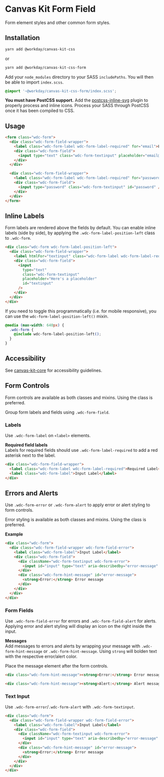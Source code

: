 # Canvas Kit Form Field

Form element styles and other common form styles.

## Installation

```sh
yarn add @workday/canvas-kit-css
```

or

```sh
yarn add @workday/canvas-kit-css-form
```

Add your `node_modules` directory to your SASS `includePaths`. You will then be able to import
`index.scss`.

```scss
@import '~@workday/canvas-kit-css-form/index.scss';
```

**You must have PostCSS support.** Add the
[postcss-inline-svg](https://github.com/TrySound/postcss-inline-svg) plugin to properly process and
inline icons. Process your SASS through PostCSS once it has been compiled to CSS.

## Usage

```html
<form class="wdc-form">
  <div class="wdc-form-field-wrapper">
    <label class="wdc-form-label wdc-form-label-required" for="email">Email</label>
    <div class="wdc-form-field">
      <input type="text" class="wdc-form-textinput" placeholder="email@address.com" id="email" />
    </div>
  </div>

  <div class="wdc-form-field-wrapper">
    <label class="wdc-form-label wdc-form-label-required" for="password">Password</label>
    <div class="wdc-form-field">
      <input type="password" class="wdc-form-textinput" id="password" />
    </div>
  </div>
</form>
```

## Inline Labels

Form labels are rendered above the fields by default. You can enable inline labels (side by side),
by applying the `.wdc-form-label-position-left` class to `.wdc-form`.

```html
<div class="wdc-form wdc-form-label-position-left">
  <div class="wdc-form-field-wrapper">
    <label htmlFor="textinput" class="wdc-form-label wdc-form-label-required">Input Label</label>
    <div class="wdc-form-field">
      <input
        type="text"
        class="wdc-form-textinput"
        placeholder="Here's a placeholder"
        id="textinput"
      />
    </div>
  </div>
</div>
```

If you need to toggle this programmatically (i.e. for mobile responsive), you can use the
`wdc-form-label-position-left()` mixin.

```css
@media (max-width: 640px) {
  .wdc-form {
    @include wdc-form-label-position-left();
  }
}
```

## Accessibility

See [canvas-kit-core](../../core/css#accessibility) for accessibility guidelines.

## Form Controls

Form controls are available as both classes and mixins. Using the class is preferred.

Group form labels and fields using `.wdc-form-field`.

### Labels

Use `.wdc-form-label` on `<label>` elements.

**Required field labels**  
Labels for required fields should use `.wdc-form-label-required` to add a red asterisk next to the
label.

```html
<div class="wdc-form-field-wrapper">
  <label class="wdc-form-label wdc-form-label-required">Required Label</label>
  <label class="wdc-form-label">Input Label</label>
</div>
```

## Errors and Alerts

Use `.wdc-form-error` or `.wdc-form-alert` to apply error or alert styling to form controls.

Error styling is available as both classes and mixins. Using the class is preferred.

**Example**

```html
<div class="wdc-form">
  <div class="wdc-form-field-wrapper wdc-form-field-error">
    <label class="wdc-form-label">Input Label</label>
    <div class="wdc-form-field">
      <div className="wdc-form-textinput wdc-form-error">
        <input id="input" type="text" aria-describedby="error-message" aria-invalid="true" />
      </div>
      <div class="wdc-form-hint-message" id="error-message">
        <strong>Error:</strong> Error message
      </div>
    </div>
  </div>
</div>
```

### Form Fields

Use `.wdc-form-field-error` for errors and `.wdc-form-field-alert` for alerts. Applying error and
alert styling will display an icon on the right inside the input.

**Messages**  
Add messages to errors and alerts by wrapping your message with `.wdc-form-hint-message` or
`.wdc-form-hint-message`. Using `strong` will bolden text with the respective error/alert color.

Place the message element after the form controls.

```html
<div class="wdc-form-hint-message"><strong>Error:</strong> Error message</div>

<div class="wdc-form-hint-message"><strong>Alert:</strong> Alert message</div>
```

### Text Input

Use `.wdc-form-error`/`.wdc-form-alert` with `.wdc-form-textinput`.

```html
<div class="wdc-form">
  <div class="wdc-form-field-wrapper wdc-form-field-error">
    <label class="wdc-form-label">Input Label</label>
    <div class="wdc-form-field">
      <div className="wdc-form-textinput wdc-form-error">
        <input id="input" type="text" aria-describedby="error-message" aria-invalid="true" />
      </div>
      <div class="wdc-form-hint-message" id="error-message">
        <strong>Error:</strong> Error message
      </div>
    </div>
  </div>
</div>
```
